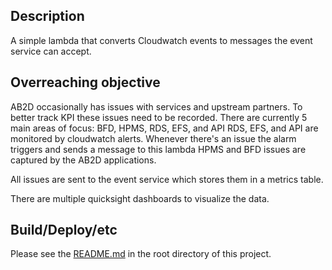 ## Description 
A simple lambda that converts Cloudwatch events to messages the event service can accept. 

## Overreaching objective

AB2D occasionally has issues with services and upstream partners. 
To better track KPI these issues need to be recorded. 
There are currently 5 main areas of focus: BFD, HPMS, RDS, EFS, and API
RDS, EFS, and API are monitored by cloudwatch alerts. Whenever there's an issue the alarm triggers and sends a message to this lambda
HPMS and BFD issues are captured by the AB2D applications.

All issues are sent to the event service which stores them in a metrics table. 

There are multiple quicksight dashboards to visualize the data. 

## Build/Deploy/etc

Please see the [README.md](../README.md) in the root directory of this project.